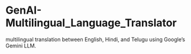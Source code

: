 # GenAI-Multilingual_Language_Translator
multilingual translation between English, Hindi, and Telugu using Google’s Gemini LLM.
